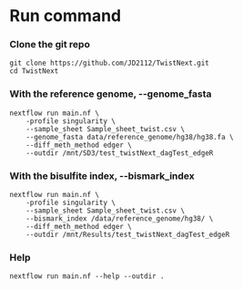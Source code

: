 # Run command

### Clone the git repo

```
git clone https://github.com/JD2112/TwistNext.git
cd TwistNext
```

### With the reference genome, --genome\_fasta

```
nextflow run main.nf \
    -profile singularity \
    --sample_sheet Sample_sheet_twist.csv \
    --genome_fasta data/reference_genome/hg38/hg38.fa \ 
    --diff_meth_method edger \
    --outdir /mnt/SD3/test_twistNext_dagTest_edgeR 
```

### With the bisulfite index, --bismark\_index

```
nextflow run main.nf \
    -profile singularity \
    --sample_sheet Sample_sheet_twist.csv \
    --bismark_index /data/reference_genome/hg38/ \ 
    --diff_meth_method edger \
    --outdir /mnt/Results/test_twistNext_dagTest_edgeR 
```



### Help

```
nextflow run main.nf --help --outdir .
```

